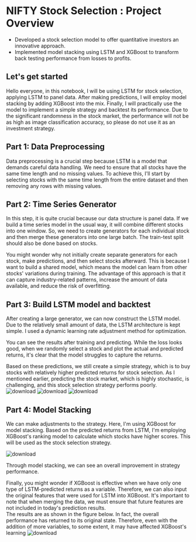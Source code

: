 # NIFTY Stock Selection : Project Overview
* Developed a stock selection model to offer quantitative investors an innovative approach.  
* Implemented model stacking using LSTM and XGBoost to transform back testing performance from losses to profits.  

## Let's get started  
Hello everyone, in this notebook, I will be using LSTM for stock selection, applying LSTM to panel data. After making predictions, I will employ model stacking by adding XGBoost into the mix. Finally, I will practically use the model to implement a simple strategy and backtest its performance. Due to the significant randomness in the stock market, the performance will not be as high as image classification accuracy, so please do not use it as an investment strategy.  

## Part 1: Data Preprocessing  
Data preprocessing is a crucial step because LSTM is a model that demands careful data handling. We need to ensure that all stocks have the same time length and no missing values. To achieve this, I'll start by selecting stocks with the same time length from the entire dataset and then removing any rows with missing values.

## Part 2: Time Series Generator  
In this step, it is quite crucial because our data structure is panel data. If we build a time series model in the usual way, it will combine different stocks into one window. So, we need to create generators for each individual stock and then merge these generators into one large batch. The train-test split should also be done based on stocks.

You might wonder why not initially create separate generators for each stock, make predictions, and then select stocks afterward. This is because I want to build a shared model, which means the model can learn from other stocks' variations during training. The advantage of this approach is that it can capture industry-related patterns, increase the amount of data available, and reduce the risk of overfitting.  

## Part 3: Build LSTM model and backtest  
After creating a large generator, we can now construct the LSTM model. Due to the relatively small amount of data, the LSTM architecture is kept simple. I used a dynamic learning rate adjustment method for optimization.

You can see the results after training and predicting. While the loss looks good, when we randomly select a stock and plot the actual and predicted returns, it's clear that the model struggles to capture the returns.

Based on these predictions, we still create a simple strategy, which is to buy stocks with relatively higher predicted returns for stock selection. As I mentioned earlier, predicting the stock market, which is highly stochastic, is challenging, and this stock selection strategy performs poorly.  
![download](https://github.com/Elvis-YAL/stock_selection_with-LSTM-and-model_stacking/assets/40426433/b4ac5c72-fee6-4b97-9e99-31f9c847f0be)
![download](https://github.com/Elvis-YAL/stock_selection_with-LSTM-and-model_stacking/assets/40426433/1a88cff5-150f-4572-93a5-a563d409a850)
![download](https://github.com/Elvis-YAL/stock_selection_with-LSTM-and-model_stacking/assets/40426433/a43be9c8-4859-4298-8c94-b9b0149c1722)

## Part 4: Model Stacking  
We can make adjustments to the strategy. Here, I'm using XGBoost for model stacking. Based on the predicted returns from LSTM, I'm employing XGBoost's ranking model to calculate which stocks have higher scores. This will be used as the stock selection strategy.  

![download](https://github.com/Elvis-YAL/stock_selection_with-LSTM-and-model_stacking/assets/40426433/c8c08ae4-78ef-4831-b228-d29db0280837)

Through model stacking, we can see an overall improvement in strategy performance.  

Finally, you might wonder if XGBoost is effective when we have only one type of LSTM-predicted returns as a variable. Therefore, we can also input the original features that were used for LSTM into XGBoost. It's important to note that when merging the data, we must ensure that future features are not included in today's prediction results.  
The results are as shown in the figure below. In fact, the overall performance has returned to its original state. Therefore, even with the addition of more variables, to some extent, it may have affected XGBoost's learning
![download](https://github.com/Elvis-YAL/stock_selection_with-LSTM-and-model_stacking/assets/40426433/552cfb80-00fa-4f6b-bf26-430469a21001)

